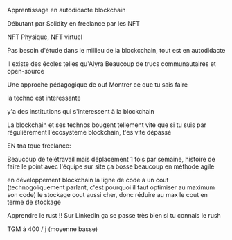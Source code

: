 Apprentissage en autodidacte blockchain

Débutant par Solidity en freelance par les NFT

NFT Physique, NFT virtuel

Pas besoin d'étude dans le millieu de la blockcchain, tout est en autodidacte

Il existe des écoles telles qu'Alyra
Beaucoup de trucs communautaires et open-source

Une approche pédagogique de ouf
Montrer ce que tu sais faire

la techno est interessante

y'a des institutions qui s'interessent à la blockchain


La blockchain et ses technos bougent tellement vite que si tu suis par régulièrement
l'ecosysteme blockchain, t'es vite dépassé

EN tna tque freelance: 

Beaucoup de télétravail mais déplacement 1 fois par semaine, histoire de faire le point avec l'équipe
sur site
ça bosse beaucoup en méthode agile

en développement blockchain la ligne de code à un cout (technogoliquement parlant, c'est pourquoi il faut
optimiser au maximum son code) le stockage cout aussi cher, donc réduire au max le cout en terme de stockage

Apprendre le rust !!
Sur LinkedIn ça se passe très bien si tu connais le rush

TGM à 400 / j (moyenne basse)